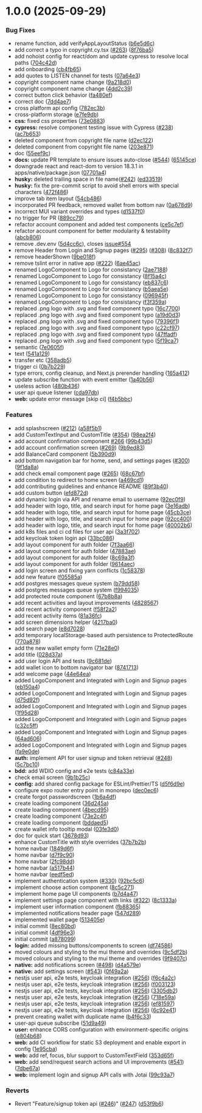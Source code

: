 # 1.0.0 (2025-09-29)


### Bug Fixes

*  rename function, add verifyAppLayoutStatus ([b6e5d6c](https://github.com/jenniferteaa/treetracker-wallet-app/commit/b6e5d6cb507b9a397b09a393e8cdb7e9e14499fe))
* add correct a typo in copyright.cy.tsx ([#263](https://github.com/jenniferteaa/treetracker-wallet-app/issues/263)) ([8f76ba5](https://github.com/jenniferteaa/treetracker-wallet-app/commit/8f76ba5817424d3e20201bd9f339d5ef32e2716a))
* add nohoist config for react/dom and update cypress to resolve local paths ([704c42d](https://github.com/jenniferteaa/treetracker-wallet-app/commit/704c42d5ccfc9d3e3753fd8a071d260e100358e9))
* add onboarding ([cb4fb65](https://github.com/jenniferteaa/treetracker-wallet-app/commit/cb4fb6557d53aac6b6c8a4fd545ea5ac40ea5813))
* add quotes to LISTEN channel for tests ([07a64e3](https://github.com/jenniferteaa/treetracker-wallet-app/commit/07a64e327e5633f67c7bc3090eeffd0c521b6ec6))
* copyright component name change ([9a218d0](https://github.com/jenniferteaa/treetracker-wallet-app/commit/9a218d0c0f0c1ea7919adf678f4652b69bb69abf))
* copyright component name change ([4dd2c39](https://github.com/jenniferteaa/treetracker-wallet-app/commit/4dd2c39d84302493c32082e61e1add5b28f238ce))
* correct button click behavior ([fa480ef](https://github.com/jenniferteaa/treetracker-wallet-app/commit/fa480efeed31806913b1103b30951ce357f0b8eb))
* correct doc ([7dd4ae7](https://github.com/jenniferteaa/treetracker-wallet-app/commit/7dd4ae75a18849000c14e2cc6acd02f85bdcd3dd))
* cross platform api config ([782ec3b](https://github.com/jenniferteaa/treetracker-wallet-app/commit/782ec3b63583dcc5f751a37a34eddb712905e8b9))
* cross-platform storage ([e7fe9db](https://github.com/jenniferteaa/treetracker-wallet-app/commit/e7fe9db0a6b39706e611ba832886c47a5aaa77d7))
* **css:** fixed css properties ([73e0883](https://github.com/jenniferteaa/treetracker-wallet-app/commit/73e088338cddb087dcb4e9d6f0f4be190ed2b6e2))
* **cypress:** resolve component testing issue with Cypress ([#238](https://github.com/jenniferteaa/treetracker-wallet-app/issues/238)) ([ac7b653](https://github.com/jenniferteaa/treetracker-wallet-app/commit/ac7b653f7253960f5fe277b1600bb43fe3adefcb))
* deleted component from copyright file name ([d2ec122](https://github.com/jenniferteaa/treetracker-wallet-app/commit/d2ec12282fae4b81d7bac36d0ccd27b6df71c102))
* deleted component from copyright file name ([203e871](https://github.com/jenniferteaa/treetracker-wallet-app/commit/203e871834e79bf33217545a37ab388dec7d420b))
* doc ([55eef9c](https://github.com/jenniferteaa/treetracker-wallet-app/commit/55eef9cdc8f11a3198b0cd3f1d2617600d0a6a83))
* **docs:** update PR template to ensure issues auto-close ([#544](https://github.com/jenniferteaa/treetracker-wallet-app/issues/544)) ([65145ce](https://github.com/jenniferteaa/treetracker-wallet-app/commit/65145ceb262c051c0dca3a5d4b2a45d2c9f043d2))
* downgrade react and react-dom to version 18.3.1 in apps/native/package.json ([07701a4](https://github.com/jenniferteaa/treetracker-wallet-app/commit/07701a47f9e56d429db0b67e39cfd10d8d4ce9b8))
* **husky:** deleted trailing space in file name([#242](https://github.com/jenniferteaa/treetracker-wallet-app/issues/242)) ([ed33519](https://github.com/jenniferteaa/treetracker-wallet-app/commit/ed33519a5fb34c0af93ca14f8e64f2e5120bd46a))
* **husky:** fix the pre-commit script to avoid shell errors with special characters ([472f486](https://github.com/jenniferteaa/treetracker-wallet-app/commit/472f4865c46061ac447cb72f91692e5ecb6bfbd7))
* improve tab item layout ([54cb486](https://github.com/jenniferteaa/treetracker-wallet-app/commit/54cb4863386ceaa0fd8483cfbb6468faf6118635))
* incorporated PR feedback, removed wallet from bottom nav ([0a678d9](https://github.com/jenniferteaa/treetracker-wallet-app/commit/0a678d9c84334cc78c68bf3944640954c0eddad5))
* incorrect MUI variant overrides and types ([d1537f0](https://github.com/jenniferteaa/treetracker-wallet-app/commit/d1537f0a77484caafdbe8c1242414d055443c0bb))
* no trigger for PR ([889cc79](https://github.com/jenniferteaa/treetracker-wallet-app/commit/889cc79a7f3ecb8146f7a98af3a772d1a8d57215))
* refactor account component and added test components ([ce5c7ef](https://github.com/jenniferteaa/treetracker-wallet-app/commit/ce5c7efef5ea928ee02874e312157c957f2301f2))
* refactor account component for better modularity & testability ([abcb806](https://github.com/jenniferteaa/treetracker-wallet-app/commit/abcb8068a8169b31f386cd92693c7c0c408f4df9))
* remove .dev.env ([5d4cc6c](https://github.com/jenniferteaa/treetracker-wallet-app/commit/5d4cc6c3343b758a506939fe6ad60597c4a1a560)), closes [issue#554](https://github.com/issue/issues/554)
* remove Header from Login and Signup pages ([#295](https://github.com/jenniferteaa/treetracker-wallet-app/issues/295)) ([#308](https://github.com/jenniferteaa/treetracker-wallet-app/issues/308)) ([8c832f7](https://github.com/jenniferteaa/treetracker-wallet-app/commit/8c832f75c7f890a64f978432342bbd143b24786e))
* remove headerShown ([9be018f](https://github.com/jenniferteaa/treetracker-wallet-app/commit/9be018fc74ffc85f2d0b4fc317d1902c5803f76a))
* remove tslint error in native app  ([#222](https://github.com/jenniferteaa/treetracker-wallet-app/issues/222)) ([6ae45ac](https://github.com/jenniferteaa/treetracker-wallet-app/commit/6ae45ac572533d724c3636f25d8f2b54b876ca9c))
* renamed LogoComponent to Logo for consistancy ([2ae7188](https://github.com/jenniferteaa/treetracker-wallet-app/commit/2ae71887c61402cad3085a1b5d8e1faedc5c25e9))
* renamed LogoComponent to Logo for consistancy ([8f15a4c](https://github.com/jenniferteaa/treetracker-wallet-app/commit/8f15a4c89b444684f63f13bbb8d93c0fec9924f1))
* renamed LogoComponent to Logo for consistancy ([eb837c6](https://github.com/jenniferteaa/treetracker-wallet-app/commit/eb837c6d65002e2017c91b34d8d0b15700f96388))
* renamed LogoComponent to Logo for consistancy ([b5aea5e](https://github.com/jenniferteaa/treetracker-wallet-app/commit/b5aea5e4564a176b4e098702297e1da1b6f75def))
* renamed LogoComponent to Logo for consistancy ([096945f](https://github.com/jenniferteaa/treetracker-wallet-app/commit/096945f4f93a15a454c6ebd767de7cc22c240835))
* renamed LogoComponent to Logo for consistancy ([f3f359a](https://github.com/jenniferteaa/treetracker-wallet-app/commit/f3f359acbf22d2ae0f88a9c2f9a94b1d244c70c2))
* replaced .png logo with .svg and fixed component typo ([16c7700](https://github.com/jenniferteaa/treetracker-wallet-app/commit/16c77006827973a3ab7c0b4ae03c88b551c03da3))
* replaced .png logo with .svg and fixed component typo ([a19d0d3](https://github.com/jenniferteaa/treetracker-wallet-app/commit/a19d0d314ae9cd88f539f4427d2713f52648b77d))
* replaced .png logo with .svg and fixed component typo ([79396f1](https://github.com/jenniferteaa/treetracker-wallet-app/commit/79396f11f37dbad917c3cfeb02b0ed01b5ee67d5))
* replaced .png logo with .svg and fixed component typo ([c22cf97](https://github.com/jenniferteaa/treetracker-wallet-app/commit/c22cf97d16e8c781e19ae1de33ba851ae93f1fb1))
* replaced .png logo with .svg and fixed component typo ([47ffadf](https://github.com/jenniferteaa/treetracker-wallet-app/commit/47ffadf8ebf81569fe48eafa7079514d7c1c7e46))
* replaced .png logo with .svg and fixed component typo ([5f19ca7](https://github.com/jenniferteaa/treetracker-wallet-app/commit/5f19ca78d708e582fbbda56aa9ead22dfd0a6973))
* semantic ([7e0605f](https://github.com/jenniferteaa/treetracker-wallet-app/commit/7e0605f4d886e8ad461823c4eaf0581cb2e8db85))
* text ([541a129](https://github.com/jenniferteaa/treetracker-wallet-app/commit/541a1295755ad1381abcae080bc57c7b29461c97))
* transfer etc ([358adb5](https://github.com/jenniferteaa/treetracker-wallet-app/commit/358adb5762f4e3191ba3ece936eb3da116cf8f49))
* trigger ci ([0b7b229](https://github.com/jenniferteaa/treetracker-wallet-app/commit/0b7b2294e04583720036f7bde8aac7cefcec4285))
* type errors, config cleanup, and Next.js prerender handling ([165a412](https://github.com/jenniferteaa/treetracker-wallet-app/commit/165a41270dc0cc2f35c2e5e3c4750968eddec394))
* update subscribe function with event emitter ([1a40b56](https://github.com/jenniferteaa/treetracker-wallet-app/commit/1a40b5600409e017aa0e936304e29a2ee035d20a))
* useless action ([480b436](https://github.com/jenniferteaa/treetracker-wallet-app/commit/480b436c0587f3cb6bc3604674d3a9dfdb584500))
* user api queue listener ([cda97db](https://github.com/jenniferteaa/treetracker-wallet-app/commit/cda97dbd9818e46188033048feb3b56b2180e7d3))
* **web:** update error message [skip ci] ([f4b5bbc](https://github.com/jenniferteaa/treetracker-wallet-app/commit/f4b5bbcd64b281ca072ccbde21aab90bf3459c9c))


### Features

*  add splashscreen ([#212](https://github.com/jenniferteaa/treetracker-wallet-app/issues/212)) ([a58f5b1](https://github.com/jenniferteaa/treetracker-wallet-app/commit/a58f5b13e56a40b3076d2657bb57e4a0d01dcb7c))
* add  CustomTextInput and CustomTitle ([#354](https://github.com/jenniferteaa/treetracker-wallet-app/issues/354)) ([98ea2f4](https://github.com/jenniferteaa/treetracker-wallet-app/commit/98ea2f4fc182b526e02bd2e6271941308e3d5e6d))
* add account confirmation component [#266](https://github.com/jenniferteaa/treetracker-wallet-app/issues/266) ([99b43d5](https://github.com/jenniferteaa/treetracker-wallet-app/commit/99b43d554cef48ab88bba16dc09812e725b54802))
* add account confirmation screen ([#269](https://github.com/jenniferteaa/treetracker-wallet-app/issues/269)) ([9b9ed83](https://github.com/jenniferteaa/treetracker-wallet-app/commit/9b9ed8384b2d21f5087e87a6b1fc0238d757de7b))
* add BalanceCard component ([5b390d9](https://github.com/jenniferteaa/treetracker-wallet-app/commit/5b390d9ccec24aca2b8cee19cdbeeebf267dc525))
* add bottom navigation bar for home, send, and settings pages ([#300](https://github.com/jenniferteaa/treetracker-wallet-app/issues/300)) ([9f1da8a](https://github.com/jenniferteaa/treetracker-wallet-app/commit/9f1da8aee5a65834756268beb96a7e83da8d1d72))
* add check email component page ([#265](https://github.com/jenniferteaa/treetracker-wallet-app/issues/265)) ([68c67bf](https://github.com/jenniferteaa/treetracker-wallet-app/commit/68c67bf42a459d150ef91ce96869f8c7642d5473))
* add condition to redirect to home screen ([a469cd1](https://github.com/jenniferteaa/treetracker-wallet-app/commit/a469cd1781a2016ef20244123cd560a71ebb3cf2))
* add contributing guidelines and enhance README ([89f3b40](https://github.com/jenniferteaa/treetracker-wallet-app/commit/89f3b4012d26f2795ab22077aacbbade3fd1e3f3))
* add custom button ([efd872d](https://github.com/jenniferteaa/treetracker-wallet-app/commit/efd872d650d160bbc850428f43ca47e3ce3695c6))
* add dynamic login via API and rename email to username ([92ec0f9](https://github.com/jenniferteaa/treetracker-wallet-app/commit/92ec0f9f4bc80027981b3681d6199331d02e3048))
* add header with logo, title, and search input for home page ([3e16adb](https://github.com/jenniferteaa/treetracker-wallet-app/commit/3e16adb6ec4983527372124c37d44f44b3472bac))
* add header with logo, title, and search input for home page ([45cb3ce](https://github.com/jenniferteaa/treetracker-wallet-app/commit/45cb3cec52363b1bf4b9946f5d2b7b585b8daed0))
* add header with logo, title, and search input for home page ([92cc400](https://github.com/jenniferteaa/treetracker-wallet-app/commit/92cc4006e32b71c8b5fa186093a0e0c88d31b6e8))
* add header with logo, title, and search input for home page ([40002b6](https://github.com/jenniferteaa/treetracker-wallet-app/commit/40002b65acff80664f736a97e8355fe3654dd250))
* add k8s files and ci cd files for user api ([3a3f702](https://github.com/jenniferteaa/treetracker-wallet-app/commit/3a3f7020e77d06d6fbc555687b07859063bf0127))
* add keycloak token login api ([33bc086](https://github.com/jenniferteaa/treetracker-wallet-app/commit/33bc08658023081862d9edad9dcbe9b35be8c976))
* add layout component for auth folder ([7f3aa66](https://github.com/jenniferteaa/treetracker-wallet-app/commit/7f3aa6649cb6a3d20ff788598ab77f3d74394042))
* add layout component for auth folder ([47883ae](https://github.com/jenniferteaa/treetracker-wallet-app/commit/47883aece42c8db30d83daa44c7600c74c9c9cdd))
* add layout component for auth folder ([8c69a3f](https://github.com/jenniferteaa/treetracker-wallet-app/commit/8c69a3fef75abf6de8cffbbac7b3b838dde6ed56))
* add layout component for auth folder ([9614aec](https://github.com/jenniferteaa/treetracker-wallet-app/commit/9614aecfbb3a1e32b179c12bb79ac9f4b5b94786))
* add login screen and fixing yarn conflicts ([1c58378](https://github.com/jenniferteaa/treetracker-wallet-app/commit/1c583781001290ebce8b787e1dbcd9aaa25a2524))
* add new feature ([f05585a](https://github.com/jenniferteaa/treetracker-wallet-app/commit/f05585a6b882e69d91f88cb41f51df270997c798))
* add postgres messages queue system ([b79dd58](https://github.com/jenniferteaa/treetracker-wallet-app/commit/b79dd589a63396d48a7852a2cb8a3c8bd3b1db37))
* add postgres messages queue system ([f994035](https://github.com/jenniferteaa/treetracker-wallet-app/commit/f99403524cdaa3a4512b0e1d9d2052c9c6c2eaf9))
* add protected route component ([67b8b8a](https://github.com/jenniferteaa/treetracker-wallet-app/commit/67b8b8aaa29b4d8c194ec22656952c5390d76a43))
* add recent activities and layout improvements ([4828567](https://github.com/jenniferteaa/treetracker-wallet-app/commit/482856768919203319ac489cb62114ce7c5d72c9))
* add recent activity component ([f58f2a2](https://github.com/jenniferteaa/treetracker-wallet-app/commit/f58f2a24727674dd8d624aab9dfa8553551dc449))
* add recent activity items ([81a36fc](https://github.com/jenniferteaa/treetracker-wallet-app/commit/81a36fc2b7f319ad120b8ec51234f1d33d21b08a))
* add screen dimensions helper ([4217ba0](https://github.com/jenniferteaa/treetracker-wallet-app/commit/4217ba0abc403c23c683bf6c2a3cada9069b11d6))
* add search page ([e8d7028](https://github.com/jenniferteaa/treetracker-wallet-app/commit/e8d7028c5ff2e81b2dbad677710f29405496b23f))
* add temporary localStorage-based auth persistence to ProtectedRoute ([770a878](https://github.com/jenniferteaa/treetracker-wallet-app/commit/770a878ed587fad58effb05822b29f2e1bbef70b))
* add the new wallet empty form ([71e28e0](https://github.com/jenniferteaa/treetracker-wallet-app/commit/71e28e086b69fdc0603f726da067b07094da0318))
* add title ([028d37a](https://github.com/jenniferteaa/treetracker-wallet-app/commit/028d37ae6fad3c88d679c507e6c37300d243a7a7))
* add user login API and tests ([9c681de](https://github.com/jenniferteaa/treetracker-wallet-app/commit/9c681de35e8728261e7505755d455991b5a79d53))
* add wallet icon to bottom navigator bar ([8741713](https://github.com/jenniferteaa/treetracker-wallet-app/commit/874171342c276a0d9e0407825915aa0a714fdefe))
* add welcome page ([44e64ea](https://github.com/jenniferteaa/treetracker-wallet-app/commit/44e64ea812c2b157f2e212f6da71c8be2cbfb490))
* added LogoComponent and Integrated with Login and Signup pages ([eb150a4](https://github.com/jenniferteaa/treetracker-wallet-app/commit/eb150a4a58c313a69a5f5b5ff3f9f1c38ef6a4f1))
* added LogoComponent and Integrated with Login and Signup pages ([d75d92f](https://github.com/jenniferteaa/treetracker-wallet-app/commit/d75d92f687e46c8910fa9c0bd532c7dc0c055964))
* added LogoComponent and Integrated with Login and Signup pages ([1f95d28](https://github.com/jenniferteaa/treetracker-wallet-app/commit/1f95d283f1cdb8106117d582418f3f3aaf6b245c))
* added LogoComponent and Integrated with Login and Signup pages ([c32c5ff](https://github.com/jenniferteaa/treetracker-wallet-app/commit/c32c5ff71e72028a750fe173c6e51072eae48cf4))
* added LogoComponent and Integrated with Login and Signup pages ([64ad606](https://github.com/jenniferteaa/treetracker-wallet-app/commit/64ad6069d41e7af02a54890099068e0d811c6071))
* added LogoComponent and Integrated with Login and Signup pages ([fa9e0de](https://github.com/jenniferteaa/treetracker-wallet-app/commit/fa9e0de08ee8ab5ad2c6c2b6b51fcbaccb92fef3))
* **auth:** implement API for user signup and token retrieval ([#248](https://github.com/jenniferteaa/treetracker-wallet-app/issues/248)) ([5c7bc10](https://github.com/jenniferteaa/treetracker-wallet-app/commit/5c7bc108eb4f652ecc5c17ded64aee159f17893b))
* **bdd:** add WDIO config and e2e tests ([c84a33e](https://github.com/jenniferteaa/treetracker-wallet-app/commit/c84a33e4b78a6249867b826e66f7c6447477eb41))
* check email screen ([9b1b25c](https://github.com/jenniferteaa/treetracker-wallet-app/commit/9b1b25c1ed8fe8f66027246a225483b99d1e69d2))
* **config:** add shared config package for ESLint/Prettier/TS ([d5f6d9e](https://github.com/jenniferteaa/treetracker-wallet-app/commit/d5f6d9eb3239e9613489aba50f60cbd1e4106b29))
* configure expo router entry point in monorepo ([dec0ec6](https://github.com/jenniferteaa/treetracker-wallet-app/commit/dec0ec638750dfd6467adc46c75c4e969348748f))
* create forgot passwordscreen ([1b6a4df](https://github.com/jenniferteaa/treetracker-wallet-app/commit/1b6a4df7865d61f0e2c828349a9cc017d880855b))
* create loading component ([36d245a](https://github.com/jenniferteaa/treetracker-wallet-app/commit/36d245af82e9f7b118a6e74205611d67dfd0c3c2))
* create loading component ([4becd95](https://github.com/jenniferteaa/treetracker-wallet-app/commit/4becd9561a183bb91b8b6efb51e9c1bf5e90f1d9))
* create loading component ([73e2c4f](https://github.com/jenniferteaa/treetracker-wallet-app/commit/73e2c4fe3c2beddd97af086264764d402cb81c7e))
* create loading component ([bddaed5](https://github.com/jenniferteaa/treetracker-wallet-app/commit/bddaed5a8464828a6f956e4b95355991d47f0462))
* create wallet info tooltip modal ([03fe3d0](https://github.com/jenniferteaa/treetracker-wallet-app/commit/03fe3d0188ba3eb95765657aa2a52bd4e156a76b))
* doc for quick start ([3678d93](https://github.com/jenniferteaa/treetracker-wallet-app/commit/3678d93bcd05fa13e602a9296f276e09d06de4da))
* enhance CustomTitle with style overrides ([37b7b2b](https://github.com/jenniferteaa/treetracker-wallet-app/commit/37b7b2b134e7027242ec87a0afed74398e4b2997))
* home navbar ([1849d6f](https://github.com/jenniferteaa/treetracker-wallet-app/commit/1849d6f0fedc156742a39d92b5c9f8c335b51c53))
* home navbar ([d7f9c90](https://github.com/jenniferteaa/treetracker-wallet-app/commit/d7f9c9057242617b18b52e8cb8359a5b56bc7455))
* home navbar ([2fc98dd](https://github.com/jenniferteaa/treetracker-wallet-app/commit/2fc98dd1ff073659463a0aadff2cfbeb1c1431a0))
* home navbar ([a517b44](https://github.com/jenniferteaa/treetracker-wallet-app/commit/a517b445ada586243b07e9f5146eb952f754632a))
* home navbar ([eedf5ed](https://github.com/jenniferteaa/treetracker-wallet-app/commit/eedf5ed3604d364611be717def868aaeaf55a5ac))
* implement authentication system ([#330](https://github.com/jenniferteaa/treetracker-wallet-app/issues/330)) ([92bc5c6](https://github.com/jenniferteaa/treetracker-wallet-app/commit/92bc5c6547612ebc22915c36dfa73f0127a38e1a))
* implement choose action component ([8c5c271](https://github.com/jenniferteaa/treetracker-wallet-app/commit/8c5c2710042b4848dd3440e8cf52e4e94f272c08))
* implement home page UI components ([b7d4a47](https://github.com/jenniferteaa/treetracker-wallet-app/commit/b7d4a4702bb7e62d196dac154bf77312095b1eaf))
* implement settings page component with links ([#322](https://github.com/jenniferteaa/treetracker-wallet-app/issues/322)) ([8c1333a](https://github.com/jenniferteaa/treetracker-wallet-app/commit/8c1333a0d860080102ee07d268a1fd559e41a99d))
* implement user information component ([fb88365](https://github.com/jenniferteaa/treetracker-wallet-app/commit/fb883651c207dfa2c8d43bf97276cb69bd50dd07))
* implemented notifications header page ([547d289](https://github.com/jenniferteaa/treetracker-wallet-app/commit/547d2891d18e13a3df28454850d72b40eb9c6e1e))
* implemented wallet page ([513405e](https://github.com/jenniferteaa/treetracker-wallet-app/commit/513405ea41bf48d459e5bcd52bb29c2409d783b3))
* initial commit ([8ec80bd](https://github.com/jenniferteaa/treetracker-wallet-app/commit/8ec80bda6023daf284c8b410b346baba90228cfc))
* initial commit ([4df96e3](https://github.com/jenniferteaa/treetracker-wallet-app/commit/4df96e38408235d4165e57b7951eb577d4a9b3f2))
* initial commit ([a878099](https://github.com/jenniferteaa/treetracker-wallet-app/commit/a878099988f8dc3db4c498c26adf973d7d2cbd2f))
* **login:** added missing buttons/components to screen ([df74586](https://github.com/jenniferteaa/treetracker-wallet-app/commit/df7458654575f39e4c603418d67b781f491d4b71))
* moved colours and styling to the mui theme and overrides ([9c5df2b](https://github.com/jenniferteaa/treetracker-wallet-app/commit/9c5df2b3e0a3dcb2dbdcb05a0bf685a373a7ab08))
* moved colours and styling to the mui theme and overrides ([9f9407c](https://github.com/jenniferteaa/treetracker-wallet-app/commit/9f9407c6f5d6f2ff176c730e55346ed1621af5ea))
* **native:** add notifications screen ([#498](https://github.com/jenniferteaa/treetracker-wallet-app/issues/498)) ([d4a579e](https://github.com/jenniferteaa/treetracker-wallet-app/commit/d4a579e2e48090921d08cc2e5e15e4b40e133356))
* **native:** add settings screen ([#543](https://github.com/jenniferteaa/treetracker-wallet-app/issues/543)) ([0f49a2a](https://github.com/jenniferteaa/treetracker-wallet-app/commit/0f49a2a2cb5d2b9611eb568c70249300216601a8))
* nestjs user api, e2e tests, keycloak integration ([#256](https://github.com/jenniferteaa/treetracker-wallet-app/issues/256)) ([f6c4a2c](https://github.com/jenniferteaa/treetracker-wallet-app/commit/f6c4a2c2dfdbb82ecd52cb3228d5d4e2cdaa8870))
* nestjs user api, e2e tests, keycloak integration ([#256](https://github.com/jenniferteaa/treetracker-wallet-app/issues/256)) ([f003123](https://github.com/jenniferteaa/treetracker-wallet-app/commit/f00312333b2853c55460c866f90a3f967330ed0a))
* nestjs user api, e2e tests, keycloak integration ([#256](https://github.com/jenniferteaa/treetracker-wallet-app/issues/256)) ([3305db2](https://github.com/jenniferteaa/treetracker-wallet-app/commit/3305db2b1d8c4e176b223b82cb76bde2a1b399c5))
* nestjs user api, e2e tests, keycloak integration ([#256](https://github.com/jenniferteaa/treetracker-wallet-app/issues/256)) ([718e59a](https://github.com/jenniferteaa/treetracker-wallet-app/commit/718e59a21a93929893154e5864b5e082c668093f))
* nestjs user api, e2e tests, keycloak integration ([#256](https://github.com/jenniferteaa/treetracker-wallet-app/issues/256)) ([ef81597](https://github.com/jenniferteaa/treetracker-wallet-app/commit/ef815978810a4381dba1f76f4c7f6f56fba14b22))
* nestjs user api, e2e tests, keycloak integration ([#256](https://github.com/jenniferteaa/treetracker-wallet-app/issues/256)) ([6c92e41](https://github.com/jenniferteaa/treetracker-wallet-app/commit/6c92e41b7dfdc7875c05bb7078784bcd08f9891f))
* prevent creating wallet with duplicate name ([b4f6c33](https://github.com/jenniferteaa/treetracker-wallet-app/commit/b4f6c3355aee14b751159dad7ac24fc2629130c6))
* user-api queue subscribe ([51d9a49](https://github.com/jenniferteaa/treetracker-wallet-app/commit/51d9a49bdfe35b082a082b6caeee2bbd4a8d2c5e))
* **user:** enhance CORS configuration with environment-specific origins ([e804b68](https://github.com/jenniferteaa/treetracker-wallet-app/commit/e804b6814ea249782aaa7dfd722f1c57fcf2d25e))
* **web:** add CI workflow for static S3 deployment and enable export in config ([1e95cba](https://github.com/jenniferteaa/treetracker-wallet-app/commit/1e95cba769a15ce57a0967e85369f8bb095b7a87))
* **web:** add ref, focus, blur support to CustomTextField ([353d65f](https://github.com/jenniferteaa/treetracker-wallet-app/commit/353d65f921569c049ac6cc449adbdabb5f2b9896))
* **web:** add send/request search actions and UI improvements ([#541](https://github.com/jenniferteaa/treetracker-wallet-app/issues/541)) ([7dbe67a](https://github.com/jenniferteaa/treetracker-wallet-app/commit/7dbe67a762bb95ee244b9a34b9452140e0a1a004))
* **web:** implement login and signup API calls with Jotai ([99c93a7](https://github.com/jenniferteaa/treetracker-wallet-app/commit/99c93a7d90dddf385158ef1b800263a3ea56d01e))


### Reverts

* Revert "Feature/signup token api ([#246](https://github.com/jenniferteaa/treetracker-wallet-app/issues/246))" ([#247](https://github.com/jenniferteaa/treetracker-wallet-app/issues/247)) ([d53f9b6](https://github.com/jenniferteaa/treetracker-wallet-app/commit/d53f9b6e522657bc07a780467e5452a3c13c02fc))
